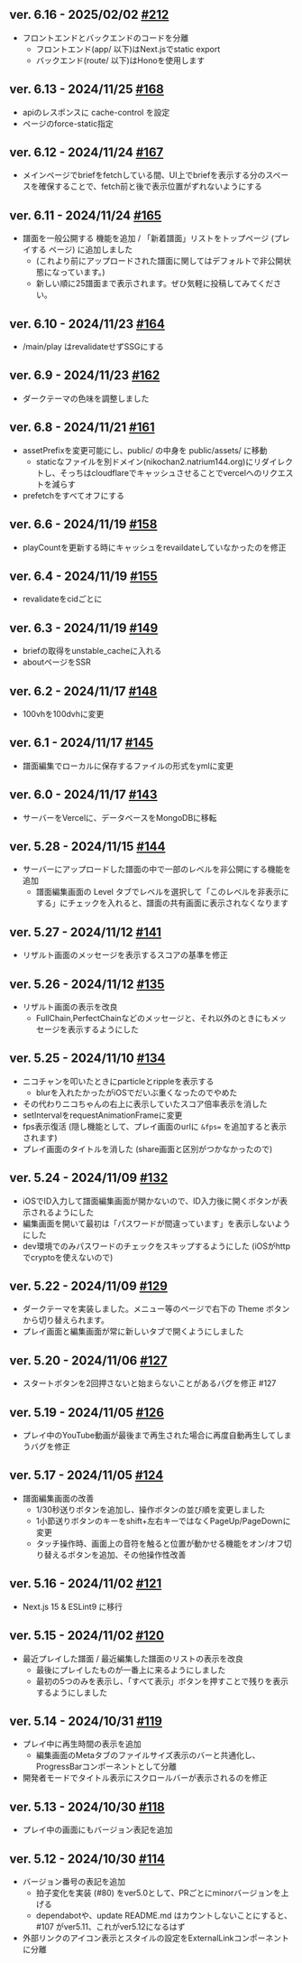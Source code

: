 ## ver. 6.16 - 2025/02/02 [#212](https://github.com/na-trium-144/falling-nikochan/pull/212)

* フロントエンドとバックエンドのコードを分離 
    * フロントエンド(app/ 以下)はNext.jsでstatic export
    * バックエンド(route/ 以下)はHonoを使用します

## ver. 6.13 - 2024/11/25 [#168](https://github.com/na-trium-144/falling-nikochan/pull/168)

* apiのレスポンスに cache-control を設定
* ページのforce-static指定

## ver. 6.12 - 2024/11/24 [#167](https://github.com/na-trium-144/falling-nikochan/pull/167)

* メインページでbriefをfetchしている間、UI上でbriefを表示する分のスペースを確保することで、fetch前と後で表示位置がずれないようにする

## ver. 6.11 - 2024/11/24 [#165](https://github.com/na-trium-144/falling-nikochan/pull/165)

* 譜面を一般公開する 機能を追加 / 「新着譜面」リストをトップページ (プレイする ページ) に追加しました
    * (これより前にアップロードされた譜面に関してはデフォルトで非公開状態になっています。)
    * 新しい順に25譜面まで表示されます。ぜひ気軽に投稿してみてください。

## ver. 6.10 - 2024/11/23 [#164](https://github.com/na-trium-144/falling-nikochan/pull/164)

* /main/play はrevalidateせずSSGにする

## ver. 6.9 - 2024/11/23 [#162](https://github.com/na-trium-144/falling-nikochan/pull/162)

* ダークテーマの色味を調整しました

## ver. 6.8 - 2024/11/21 [#161](https://github.com/na-trium-144/falling-nikochan/pull/161)

* assetPrefixを変更可能にし、public/ の中身を public/assets/ に移動
    * staticなファイルを別ドメイン(nikochan2.natrium144.org)にリダイレクトし、そっちはcloudflareでキャッシュさせることでvercelへのリクエストを減らす
* prefetchをすべてオフにする

## ver. 6.6 - 2024/11/19 [#158](https://github.com/na-trium-144/falling-nikochan/pull/158)

* playCountを更新する時にキャッシュをrevaildateしていなかったのを修正

## ver. 6.4 - 2024/11/19 [#155](https://github.com/na-trium-144/falling-nikochan/pull/155)

* revalidateをcidごとに

## ver. 6.3 - 2024/11/19 [#149](https://github.com/na-trium-144/falling-nikochan/pull/149)

* briefの取得をunstable_cacheに入れる
* aboutページをSSR

## ver. 6.2 - 2024/11/17 [#148](https://github.com/na-trium-144/falling-nikochan/pull/148)

* 100vhを100dvhに変更

## ver. 6.1 - 2024/11/17 [#145](https://github.com/na-trium-144/falling-nikochan/pull/145)

* 譜面編集でローカルに保存するファイルの形式をymlに変更

## ver. 6.0 - 2024/11/17 [#143](https://github.com/na-trium-144/falling-nikochan/pull/143)

* サーバーをVercelに、データベースをMongoDBに移転

## ver. 5.28 - 2024/11/15 [#144](https://github.com/na-trium-144/falling-nikochan/pull/144)

* サーバーにアップロードした譜面の中で一部のレベルを非公開にする機能を追加
    * 譜面編集画面の Level タブでレベルを選択して「このレベルを非表示にする」にチェックを入れると、譜面の共有画面に表示されなくなります

## ver. 5.27 - 2024/11/12 [#141](https://github.com/na-trium-144/falling-nikochan/pull/141)

* リザルト画面のメッセージを表示するスコアの基準を修正

## ver. 5.26 - 2024/11/12 [#135](https://github.com/na-trium-144/falling-nikochan/pull/135)

* リザルト画面の表示を改良
    * FullChain,PerfectChainなどのメッセージと、それ以外のときにもメッセージを表示するようにした

## ver. 5.25 - 2024/11/10 [#134](https://github.com/na-trium-144/falling-nikochan/pull/134)

* ニコチャンを叩いたときにparticleとrippleを表示する
    * blurを入れたかったがiOSでだいぶ重くなったのでやめた
* その代わりニコちゃんの右上に表示していたスコア倍率表示を消した
* setIntervalをrequestAnimationFrameに変更
* fps表示復活 (隠し機能として、プレイ画面のurlに `&fps=` を追加すると表示されます)
* プレイ画面のタイトルを消した (share画面と区別がつかなかったので)

## ver. 5.24 - 2024/11/09 [#132](https://github.com/na-trium-144/falling-nikochan/pull/132)

* iOSでID入力して譜面編集画面が開かないので、ID入力後に開くボタンが表示されるようにした
* 編集画面を開いて最初は「パスワードが間違っています」を表示しないようにした
* dev環境でのみパスワードのチェックをスキップするようにした (iOSがhttpでcryptoを使えないので)

## ver. 5.22 - 2024/11/09 [#129](https://github.com/na-trium-144/falling-nikochan/pull/129)

* ダークテーマを実装しました。メニュー等のページで右下の Theme ボタンから切り替えられます。
* プレイ画面と編集画面が常に新しいタブで開くようにしました

## ver. 5.20 - 2024/11/06 [#127](https://github.com/na-trium-144/falling-nikochan/pull/127)

* スタートボタンを2回押さないと始まらないことがあるバグを修正 #127

## ver. 5.19 - 2024/11/05 [#126](https://github.com/na-trium-144/falling-nikochan/pull/126)

* プレイ中のYouTube動画が最後まで再生された場合に再度自動再生してしまうバグを修正

## ver. 5.17 - 2024/11/05 [#124](https://github.com/na-trium-144/falling-nikochan/pull/124)

* 譜面編集画面の改善
    * 1/30秒送りボタンを追加し、操作ボタンの並び順を変更しました
    * 1小節送りボタンのキーをshift+左右キーではなくPageUp/PageDownに変更
    * タッチ操作時、画面上の音符を触ると位置が動かせる機能をオン/オフ切り替えるボタンを追加、その他操作性改善

## ver. 5.16 - 2024/11/02 [#121](https://github.com/na-trium-144/falling-nikochan/pull/121)

* Next.js 15 & ESLint9 に移行

## ver. 5.15 - 2024/11/02 [#120](https://github.com/na-trium-144/falling-nikochan/pull/120)

* 最近プレイした譜面 / 最近編集した譜面のリストの表示を改良
    * 最後にプレイしたものが一番上に来るようにしました
    * 最初の5つのみを表示し、「すべて表示」ボタンを押すことで残りを表示するようにしました

## ver. 5.14 - 2024/10/31 [#119](https://github.com/na-trium-144/falling-nikochan/pull/119)

* プレイ中に再生時間の表示を追加
    * 編集画面のMetaタブのファイルサイズ表示のバーと共通化し、ProgressBarコンポーネントとして分離
* 開発者モードでタイトル表示にスクロールバーが表示されるのを修正

## ver. 5.13 - 2024/10/30 [#118](https://github.com/na-trium-144/falling-nikochan/pull/118)

* プレイ中の画面にもバージョン表記を追加

## ver. 5.12 - 2024/10/30 [#114](https://github.com/na-trium-144/falling-nikochan/pull/114)

* バージョン番号の表記を追加
    * 拍子変化を実装 (#80) をver5.0として、PRごとにminorバージョンを上げる
    * dependabotや、update README.md はカウントしないことにすると、 #107 がver5.11、これがver5.12になるはず
* 外部リンクのアイコン表示とスタイルの設定をExternalLinkコンポーネントに分離
